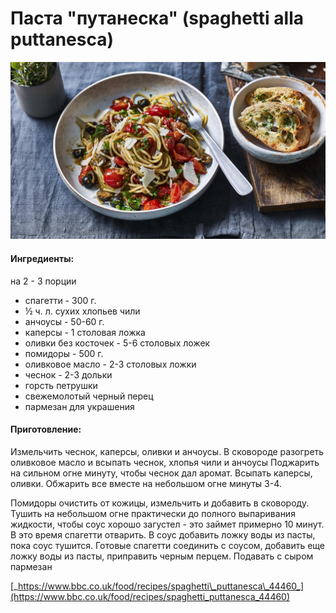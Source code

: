 # Паста "путанеска" \(spaghetti alla puttanesca\)

![](../../pics/spaghetti_puttanesca_44460_16x9-1.jpg)

#### Ингредиенты:

на 2 - 3 порции

* спагетти - 300 г. 
* ½  ч. л. сухих хлопьев чили
* анчоусы - 50-60 г. 
* каперсы - 1 столовая ложка 
* оливки без косточек - 5-6 столовых ложек 
* помидоры - 500 г. 
* оливковое масло - 2-3 столовых ложки 
* чеснок - 2-3 дольки
* горсть петрушки
* свежемолотый черный перец
* пармезан для украшения

#### Приготовление:

Измельчить чеснок, каперсы, оливки и анчоусы. В сковороде разогреть оливковое масло и всыпать чеснок, хлопья чили и анчоусы Поджарить на сильном огне минуту, чтобы чеснок дал аромат. Всыпать каперсы, оливки. Обжарить  все вместе на небольшом огне минуты 3-4.

Помидоры очистить от кожицы, измельчить и добавить в сковороду. Тушить на небольшом огне практически до полного выпаривания жидкости, чтобы соус хорошо загустел - это займет примерно 10 минут. В это время спагетти отварить.  В соус добавить ложку воды из пасты, пока соус тушится. Готовые спагетти соединить с соусом, добавить еще ложку воды из пасты, приправить черным перцем. Подавать с сыром пармезан  


[_https://www.bbc.co.uk/food/recipes/spaghetti\_puttanesca\_44460_](https://www.bbc.co.uk/food/recipes/spaghetti_puttanesca_44460)

